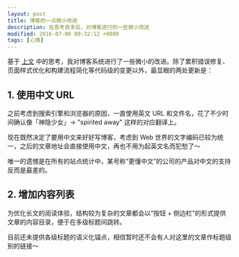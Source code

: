 ```yaml
---
layout: post
title: 博客的一点微小改进
description: 在思考良多后，对博客进行的一些微小改进
modified: 2016-07-08 00:32:12 +0800
tags: [心情]
---
```


基于 [上文]() 中的思考，我对博客系统进行了一些微小的改进。除了累积错误修复、页面样式优化和构建流程简化等代码级的变更以外，最显眼的两处更新是：

## 1. 使用中文 URL

之前考虑到搜索引擎和浏览器的原因，一直使用英文 URL 和文件名，花了不少时间确认像「神隐少女」-> "spirited away" 这样的对应翻译上。

现在既然决定了要用中文来好好写博客，考虑到 Web 世界的文字编码已较为统一，之后的文章地址会直接使用中文，再也不用为起英文名而犯愁了～

唯一的遗憾是在所有的站点统计中，某号称“更懂中文”的公司的产品对中文的支持反而是最差的。

## 2. 增加内容列表

为优化长文的阅读体验，结构较为复杂的文章都会以“按钮 + 侧边栏”的形式提供文章的内容目录，便于在多级标题间跳转。

目前还未提供各级标题的语义化锚点，相信暂时还不会有人对这里的文章作标题级别的链接～
